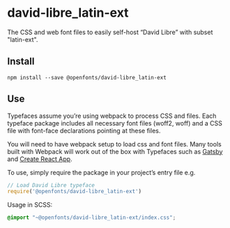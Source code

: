 
# david-libre_latin-ext

The CSS and web font files to easily self-host “David Libre” with subset "latin-ext".

## Install

`npm install --save @openfonts/david-libre_latin-ext`

## Use

Typefaces assume you’re using webpack to process CSS and files. Each typeface
package includes all necessary font files (woff2, woff) and a CSS file with
font-face declarations pointing at these files.

You will need to have webpack setup to load css and font files. Many tools built
with Webpack will work out of the box with Typefaces such as [Gatsby](https://github.com/gatsbyjs/gatsby)
and [Create React App](https://github.com/facebookincubator/create-react-app).

To use, simply require the package in your project’s entry file e.g.

```javascript
// Load David Libre typeface
require('@openfonts/david-libre_latin-ext')
```

Usage in SCSS:
```scss
@import "~@openfonts/david-libre_latin-ext/index.css";
```
